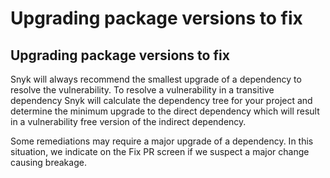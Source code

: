 # Upgrading package versions to fix

##  Upgrading package versions to fix

Snyk will always recommend the smallest upgrade of a dependency to resolve the vulnerability. To resolve a vulnerability in a transitive dependency Snyk will calculate the dependency tree for your project and determine the minimum upgrade to the direct dependency which will result in a vulnerability free version of the indirect dependency.

Some remediations may require a major upgrade of a dependency. In this situation, we indicate on the Fix PR screen if we suspect a major change causing breakage.


